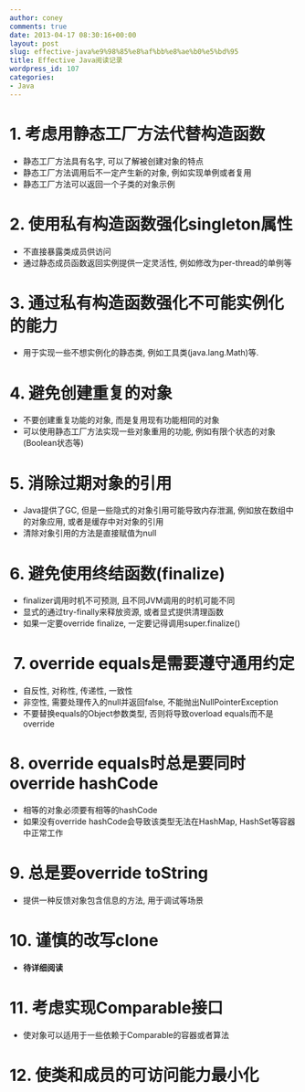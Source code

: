 ```yaml
---
author: coney
comments: true
date: 2013-04-17 08:30:16+00:00
layout: post
slug: effective-java%e9%98%85%e8%af%bb%e8%ae%b0%e5%bd%95
title: Effective Java阅读记录
wordpress_id: 107
categories:
- Java
---
```


# 1. 考虑用静态工厂方法代替构造函数
  * 静态工厂方法具有名字, 可以了解被创建对象的特点
  * 静态工厂方法调用后不一定产生新的对象, 例如实现单例或者复用
  * 静态工厂方法可以返回一个子类的对象示例

# 2. 使用私有构造函数强化singleton属性
  * 不直接暴露类成员供访问
  * 通过静态成员函数返回实例提供一定灵活性, 例如修改为per-thread的单例等

# 3. 通过私有构造函数强化不可能实例化的能力
  * 用于实现一些不想实例化的静态类, 例如工具类(java.lang.Math)等.

# 4. 避免创建重复的对象
  * 不要创建重复功能的对象, 而是复用现有功能相同的对象
  * 可以使用静态工厂方法实现一些对象重用的功能, 例如有限个状态的对象(Boolean状态等)

# 5. 消除过期对象的引用
  * Java提供了GC, 但是一些隐式的对象引用可能导致内存泄漏, 例如放在数组中的对象应用, 或者是缓存中对对象的引用
  * 清除对象引用的方法是直接赋值为null

# 6. 避免使用终结函数(finalize)
  * finalizer调用时机不可预测, 且不同JVM调用的时机可能不同
  * 显式的通过try-finally来释放资源, 或者显式提供清理函数
  * 如果一定要override finalize, 一定要记得调用super.finalize()

#  7. override equals是需要遵守通用约定
  * 自反性, 对称性, 传递性, 一致性
  * 非空性, 需要处理传入的null并返回false, 不能抛出NullPointerException
  * 不要替换equals的Object参数类型, 否则将导致overload equals而不是override

# 8. override equals时总是要同时override hashCode
  * 相等的对象必须要有相等的hashCode
  * 如果没有override hashCode会导致该类型无法在HashMap, HashSet等容器中正常工作

# 9. 总是要override toString
  * 提供一种反馈对象包含信息的方法, 用于调试等场景

# 10. 谨慎的改写clone
  * **待详细阅读**

# 11. 考虑实现Comparable接口
  * 使对象可以适用于一些依赖于Comparable的容器或者算法

# 12. 使类和成员的可访问能力最小化
